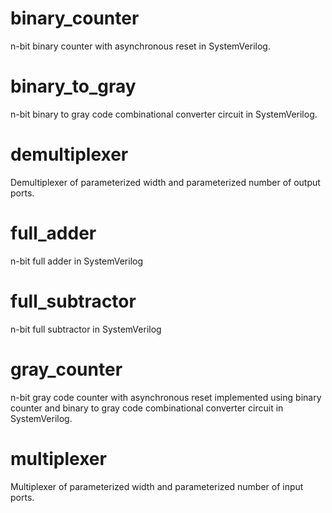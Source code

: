# binary_counter
n-bit binary counter with asynchronous reset in SystemVerilog. 

# binary_to_gray
n-bit binary to gray code combinational converter circuit in SystemVerilog.

# demultiplexer
Demultiplexer of parameterized width and parameterized number of output ports.

# full_adder
n-bit full adder in SystemVerilog

# full_subtractor
n-bit full subtractor in SystemVerilog

# gray_counter
n-bit gray code counter with asynchronous reset implemented using binary counter and binary to gray code combinational converter circuit in SystemVerilog. 

# multiplexer
Multiplexer of parameterized width and parameterized number of input ports. 
